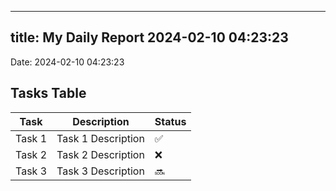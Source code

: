 
---
title: My Daily Report 2024-02-10 04:23:23
---

Date: 2024-02-10 04:23:23

## Tasks Table

| Task | Description | Status |
|------|-------------|--------|
| Task 1 | Task 1 Description | ✅ |
| Task 2 | Task 2 Description | ❌ |
| Task 3 | Task 3 Description | 🔜 |
